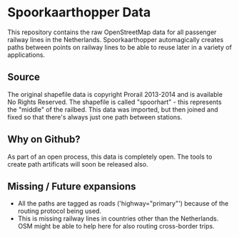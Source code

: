 # Spoorkaarthopper Data

This repository contains the raw OpenStreetMap data for all passenger railway lines in the Netherlands. Spoorkaarthopper automagically creates paths between points on railway lines to be able to reuse later in a variety of applications.

## Source
The original shapefile data is copyright Prorail 2013-2014 and is available No Rights Reserved. The shapefile is called "spoorhart" - this represents the "middle" of the railbed. This data was imported, but then joined and fixed so that there's always just one path between stations. 

## Why on Github?
As part of an open process, this data is completely open. The tools to create path artificats will soon be released also.

## Missing / Future expansions
- All the paths are tagged as roads ('highway="primary"') because of the routing protocol being used. 
- This is missing railway lines in countries other than the Netherlands. OSM might be able to help here for also routing cross-border trips.

